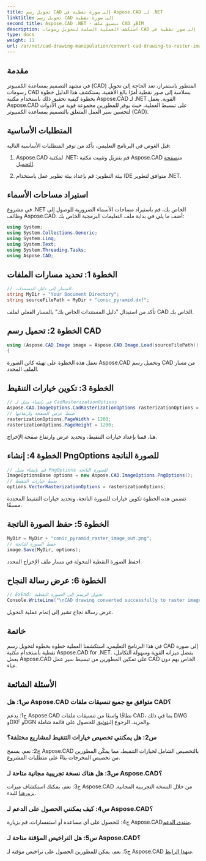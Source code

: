 ```yaml
---
title: تحويل رسم CAD إلى صورة نقطية في Aspose.CAD لـ .NET
linktitle: تحويل رسم CAD إلى صورة نقطية
second_title: Aspose.CAD .NET - تنسيق ملف CAD وBIM
description: استكشف العملية السلسة لتحويل رسومات CAD إلى صور نقطية في .NET باستخدام Aspose.CAD. أطلق العنان لسير العمل الفعال وحسّن مشاريع التصميم بمساعدة الكمبيوتر الخاصة بك دون عناء.
type: docs
weight: 11
url: /ar/net/cad-drawing-manipulation/convert-cad-drawing-to-raster-image/
---
```

## مقدمة

في مشهد التصميم بمساعدة الكمبيوتر (CAD) المتطور باستمرار، تعد الحاجة إلى تحويل رسومات CAD بسلاسة إلى صور نقطية أمرًا بالغ الأهمية. يستكشف هذا الدليل خطوة بخطوة كيفية تحقيق ذلك باستخدام مكتبة Aspose.CAD لـ .NET القوية. يعمل Aspose.CAD على تبسيط العملية، حيث يوفر للمطورين مجموعة قوية من الأدوات لتحسين سير العمل المتعلق بالتصميم بمساعدة الكمبيوتر (CAD).

## المتطلبات الأساسية

قبل الغوص في البرنامج التعليمي، تأكد من توفر المتطلبات الأساسية التالية:

1.  Aspose.CAD لمكتبة .NET: قم بتنزيل وتثبيت مكتبة Aspose.CAD من[صفحة التحميل](https://releases.aspose.com/cad/net/).

2. بيئة التطوير: قم بإعداد بيئة تطوير عمل باستخدام IDE متوافق لتطوير .NET.

## استيراد مساحات الأسماء

في مشروع .NET الخاص بك، قم باستيراد مساحات الأسماء الضرورية للوصول إلى وظائف Aspose.CAD. أضف ما يلي في بداية ملف التعليمات البرمجية الخاص بك:

```csharp
using System;
using System.Collections.Generic;
using System.Linq;
using System.Text;
using System.Threading.Tasks;
using Aspose.CAD;
```

## الخطوة 1: تحديد مسارات الملفات

```csharp
// المسار إلى دليل المستندات.
string MyDir = "Your Document Directory";
string sourceFilePath = MyDir + "conic_pyramid.dxf";
```

تأكد من استبدال "دليل المستندات الخاص بك" بالمسار الفعلي لملف CAD الخاص بك.

## الخطوة 2: تحميل رسم CAD

```csharp
using (Aspose.CAD.Image image = Aspose.CAD.Image.Load(sourceFilePath))
{
```

تعمل هذه الخطوة على تهيئة كائن الصورة Aspose.CAD وتحميل رسم CAD من مسار الملف المحدد.

## الخطوة 3: تكوين خيارات التنقيط

```csharp
// قم بإنشاء مثيل لـ CadRasterizationOptions
Aspose.CAD.ImageOptions.CadRasterizationOptions rasterizationOptions = new Aspose.CAD.ImageOptions.CadRasterizationOptions();
// ضبط عرض الصفحة وارتفاعها
rasterizationOptions.PageWidth = 1200;
rasterizationOptions.PageHeight = 1200;
```

هنا، قمنا بإعداد خيارات التنقيط، وتحديد عرض وارتفاع صفحة الإخراج.

## الخطوة 4: إنشاء PngOptions للصورة الناتجة

```csharp
// قم بإنشاء مثيل PngOptions للصورة الناتجة
ImageOptionsBase options = new Aspose.CAD.ImageOptions.PngOptions();
// ضبط خيارات التنقيط
options.VectorRasterizationOptions = rasterizationOptions;
```

تتضمن هذه الخطوة تكوين خيارات للصورة الناتجة، وتحديد خيارات التنقيط المحددة مسبقًا.

## الخطوة 5: حفظ الصورة الناتجة

```csharp
MyDir = MyDir + "conic_pyramid_raster_image_out.png";
// حفظ الصورة الناتجة
image.Save(MyDir, options);
```

احفظ الصورة النقطية المحولة في مسار ملف الإخراج المحدد.

## الخطوة 6: عرض رسالة النجاح

```csharp
// ExEnd: تحويل الرسم إلى الصورة النقطية
Console.WriteLine("\nCAD drawing converted successfully to raster image format.\nFile saved at " + MyDir);
```

عرض رسالة نجاح تشير إلى إتمام عملية التحويل.

## خاتمة

في هذا البرنامج التعليمي، استكشفنا العملية خطوة بخطوة لتحويل رسم CAD إلى صورة نقطية باستخدام مكتبة Aspose.CAD for .NET. بفضل ميزاته القوية وسهولة التكامل، يعمل Aspose.CAD على تمكين المطورين من تبسيط سير عمل CAD الخاص بهم دون عناء.

## الأسئلة الشائعة

### س1: هل Aspose.CAD متوافق مع جميع تنسيقات ملفات CAD؟

ج1: يدعم Aspose.CAD نطاقًا واسعًا من تنسيقات ملفات CAD، بما في ذلك DWG وDXF وDGN والمزيد. الرجوع إلى[توثيق](https://reference.aspose.com/cad/net/) للحصول على قائمة شاملة.

### س2: هل يمكنني تخصيص خيارات التنقيط لمشاريع مختلفة؟

ج2: نعم، يسمح Aspose.CAD بالتخصيص الشامل لخيارات التنقيط، مما يمكّن المطورين من تخصيص المخرجات بناءً على متطلبات المشروع.

### س3: هل هناك نسخة تجريبية مجانية متاحة لـ Aspose.CAD؟

 ج3: نعم، يمكنك استكشاف ميزات Aspose.CAD من خلال النسخة التجريبية المجانية. يزور[هنا](https://releases.aspose.com/) للبدء.

### س4: كيف يمكنني الحصول على الدعم لـ Aspose.CAD؟

 ج4: للحصول على أي مساعدة أو استفسارات، قم بزيارة Aspose.CAD[منتدى الدعم](https://forum.aspose.com/c/cad/19).

### س5: هل التراخيص المؤقتة متاحة لـ Aspose.CAD؟
 
 ج5: نعم، يمكن للمطورين الحصول على تراخيص مؤقتة لـ Aspose.CAD من[هذا الرابط](https://purchase.aspose.com/temporary-license/).